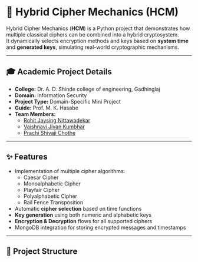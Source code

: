 # 🔐 Hybrid Cipher Mechanics (HCM)

Hybrid Cipher Mechanics (**HCM**) is a Python project that demonstrates how multiple classical ciphers can be combined into a hybrid cryptosystem.  
It dynamically selects encryption methods and keys based on **system time** and **generated keys**, simulating real-world cryptographic mechanisms.

---

## 🎓 Academic Project Details

- **College:** Dr. A. D. Shinde college of engineering, Gadhinglaj  
- **Domain:** Information Security  
- **Project Type:** Domain-Specific Mini Project  
- **Guide:** Prof. M. K. Hasabe  
- **Team Members:**  
  - [Rohit Jaysing Nittawadekar](www.linkedin.com/in/rohit-nittawadekar-922984265)  
  - [Vaishnavi Jivan Kumbhar](https://www.linkedin.com/in/vaishnavi-kumbhar-7b869426a)  
  - [Prachi Shivaji Chothe](https://www.linkedin.com/in/prachi-chothe-56942a272)  

---

## ✨ Features

- Implementation of multiple cipher algorithms:
  - Caesar Cipher  
  - Monoalphabetic Cipher  
  - Playfair Cipher  
  - Polyalphabetic Cipher  
  - Rail Fence Transposition  
- Automatic **cipher selection** based on time functions  
- **Key generation** using both numeric and alphabetic keys  
- **Encryption & Decryption** flows for all supported ciphers  
- MongoDB integration for storing encrypted messages and timestamps  

---

## 📂 Project Structure

